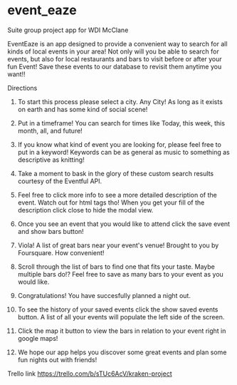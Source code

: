 # event_eaze
Suite group project app for WDI McClane

EventEaze is an app designed to provide a convenient way to search for all kinds of local events in your area!
Not only will you be able to search for events, but also for local restaurants and bars to visit before or after your fun Event!
Save these events to our database to revisit them anytime you want!!

Directions

1. To start this process please select a city.  Any City! As long as it exists on earth and has some kind of social scene!

2. Put in a timeframe!  You can search for times like Today, this week, this month, all, and future!

3.  If you know what kind of event you are looking for, please feel free to put in a keyword!  Keywords can be as general as music to something as descriptive as knitting!

4.  Take a moment to bask in the glory of these custom search results courtesy of the Eventful API.  
5. Feel free to click more info to see a more detailed description of the event.  Watch out for html tags tho!  When you get your fill of the description click close to hide the modal view.
6. Once you see an event that you would like to attend click the save event and show bars button!
7. Viola! A list of great bars near your event's venue! Brought to you by Foursquare.  How convenient!
8. Scroll through the list of bars to find one that fits your taste.  Maybe multiple bars do!?  Feel free to save as many bars to your event as you would like.
9.  Congratulations!  You have succesfully planned a night out.  
10.  To see the history of your saved events click the show saved events button.  A list of all your events will populate the left side of the screen.
11. Click the map it button to view the bars in relation to your event right in google maps!  
12. We hope our app helps you discover some great events and plan some fun nights out with friends!

Trello link https://trello.com/b/sTUc6AcV/kraken-project
